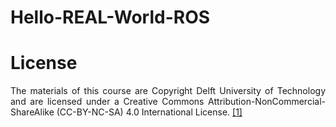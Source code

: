 # Hello-REAL-World-ROS

# License
<div align="justify">

The materials of this course are Copyright Delft University of Technology and are licensed under a Creative Commons Attribution-NonCommercial-ShareAlike (CC-BY-NC-SA) 4.0 International License.
[[1]](https://www.edx.org/learn/robotics/delft-university-of-technology-hello-real-world-with-ros-robot-operating-system)

</div>
